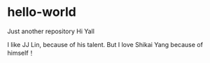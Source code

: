 # hello-world
Just another repository
Hi Yall

I like JJ Lin, because of his talent.
But I love Shikai Yang because of himself！
